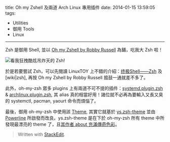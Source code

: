 title: Oh my Zshell 及兩道 Arch Linux 專用插件
date: 2014-01-15 13:59:05
tags: 
- Utilities
- 御用 Tools
- Linux
---
Zsh 是御用 Shell, 並以 [Oh my Zshell by Robby Russell][1] 為鋪，吃我大 Zsh 啦！

![看我狂拽酷炫吊炸天的 Zsh!][2]

於是若要嘗試 Zsh，可以先閱讀 LinuxTOY 上不錯的介紹：[终极Shell——Zsh][3] 及 [wiki|zsh], 再按 Oh my Zshell by Robby Russell 搗鼓一通就差不多了。

此外，oh-my-zsh 眾多 plugins 上有兩道不可不提的插件：[systemd.plugin.zsh][4] & [archlinux.plugin.zsh][5], 其 alias 真的相當好用！諸位就不必再為要輸入又長又臭的 systemctl, pacman, yaourt 命令而煩惱了。

最後，御用 oh-my-zsh 中使用該 [Theme][6], 其實它就基於 [ys.zsh-theme][7] 並由 [Powerline][8] 所啟發而改良。ys.zsh-theme 是在下於 oh-my-zsh 所有 theme 中所發現最漂亮的 theme 了，且[其作者 about 充滿傳奇色彩][9]。

> Written with [StackEdit](https://stackedit.io/).


  [1]: https://github.com/robbyrussell/oh-my-zsh
  [2]: https://lh6.googleusercontent.com/-4ICulwOYfcs/UtYdqcfWn6I/AAAAAAAAEwQ/v_9nOqvXN2s/s0/2014-01-15-133320_1365x725_scrot.png
  [3]: https://linuxtoy.org/archives/zsh.html
  [4]: https://github.com/robbyrussell/oh-my-zsh/blob/master/plugins/systemd/systemd.plugin.zsh
  [5]: https://github.com/robbyrussell/oh-my-zsh/blob/master/plugins/archlinux/archlinux.plugin.zsh
  [6]: https://github.com/acgtyrant/dotfiles/blob/master/Shell/.oh-my-zsh/themes/powerline-modified.zsh-theme
  [7]: https://github.com/acgtyrant/oh-my-zsh/blob/master/themes/ys.zsh-theme
  [8]: https://github.com/Lokaltog/powerline
  [9]: http://blog.ysmood.org/about/
